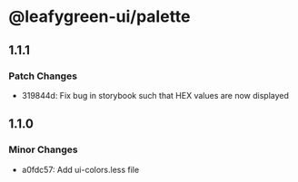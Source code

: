 # @leafygreen-ui/palette

## 1.1.1

### Patch Changes

- 319844d: Fix bug in storybook such that HEX values are now displayed

## 1.1.0

### Minor Changes

- a0fdc57: Add ui-colors.less file
